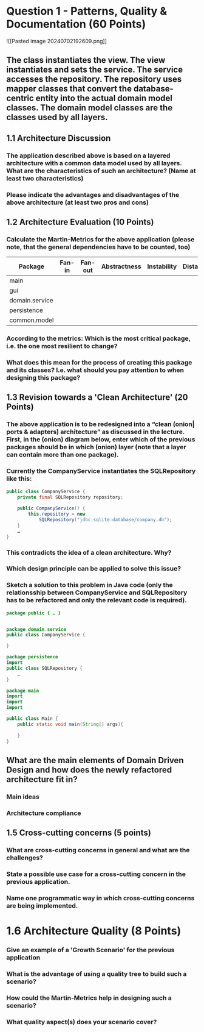 
# Question 1 - Patterns, Quality & Documentation (60 Points)

![[Pasted image 20240702192609.png]]

## The class instantiates the view. The view instantiates and sets the service. The service  accesses the repository. The repository uses mapper classes that convert the database-centric entity into the actual domain model classes. The domain model classes are the classes used by all layers.

## 1.1 Architecture Discussion

### The application described above is based on a layered architecture with a common data model used by all layers. What are the characteristics of such an architecture? (Name at least two characteristics)


### Please indicate the advantages and disadvantages of the above architecture (at least two pros and cons)


## 1.2 Architecture Evaluation (10 Points)

### Calculate the Martin-Metrics for the above application (please note, that the general dependencies have to be counted, too)

| Package        | Fan-in | Fan-out | Abstractness | Instability | Distance |
| -------------- | ------ | ------- | ------------ | ----------- | -------- |
| main           |        |         |              |             |          |
| gui            |        |         |              |             |          |
| domain.service |        |         |              |             |          |
| persistence    |        |         |              |             |          |
| common.model   |        |         |              |             |          |

### According to the metrics: Which is the most critical package, i.e. the one most resilient to change?


### What does this mean for the process of creating this package and its classes? I.e. what should you pay attention to when designing this package?



## 1.3 Revision towards a 'Clean Architecture' (20 Points)

### The above application is to be redesigned into a “clean (onion| ports & adapters) architecture” as discussed in the lecture. First, in the (onion) diagram below, enter which of the previous packages should be in which (onion) layer (note that a layer can contain more than one package).


### Currently the CompanyService instantiates the SQLRepository like this:

```java
public class CompanyService { 
	private final SQLRepository repository; 
	
	public CompanyService() { 
		this.repository = new 
			SQLRepository("jdbc:sqlite:database/company.db"); 
	} 
	… 
}
```

### This contradicts the idea of a clean architecture. Why?

### Which design principle can be applied to solve this issue?


### Sketch a solution to this problem in Java code (only the  relationsship between CompanyService and SQLRepository has to be refactored and only the relevant code is required).


```java
package public { … }


package domain.service 
public class CompanyService { 

}

package persistence 
import 
public class SQLRepository { 
	… 
}

package main 
import 
import 
import 

public class Main { 
	public static void main(String[] args){ 
	
	} 	
}
```


## What are the main elements of Domain Driven Design and how does the newly refactored architecture fit in?

### Main ideas


### Architecture compliance


## 1.5 Cross-cutting concerns (5 points)

### What are cross-cutting concerns in general and what are the challenges?


### State a possible use case for a cross-cutting concern in the previous application.


### Name one programmatic way in which cross-cutting concerns are being implemented.

# 1.6 Architecture Quality (8 Points)

### Give an example of a 'Growth Scenario' for the previous application


### What is the advantage of using a quality tree to build such a scenario?


### How could the Martin-Metrics help in designing such a scenario?


### What quality aspect(s) does your scenario cover?

